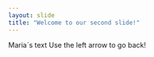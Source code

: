 ```yaml
---
layout: slide
title: "Welcome to our second slide!"
---
```

Maria´s text
Use the left arrow to go back!
